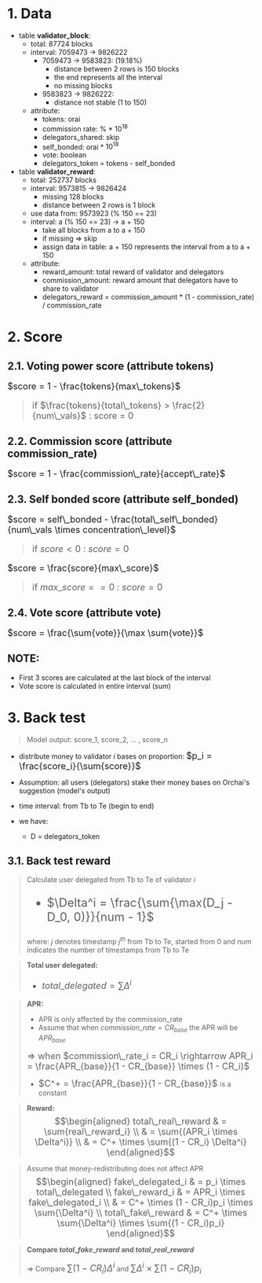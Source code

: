 # 1. Data
+ table **validator_block**:
  + total: 87724 blocks
  + interval: 7059473 -> 9826222
    + 7059473 -> 9583823: (19.18%)
      + distance between 2 rows is 150 blocks
      + the end represents all the interval 
      + no missing blocks
    + 9583823 -> 9826222:
      + distance not stable (1 to 150)
  + attribute:
    + tokens: orai
    + commission rate: % * $10^{18}$
    + delegators_shared: skip
    + self_bonded: orai * $10^{18}$
    + vote: boolean
    + delegators_token = tokens - self_bonded
+ table **validator_reward**:
  + total: 252737 blocks
  + interval: 9573815 -> 9826424
    + missing 128 blocks
    + distance between 2 rows is 1 block
  + use data from: 9573923 (% 150 == 23)
  + interval: a (% 150 == 23) -> a + 150
    + take all blocks from a to a + 150
    + if missing => skip
    + assign data in table: a + 150 represents the interval from a to a + 150
  + attribute:
    + reward_amount: total reward of validator and delegators
    + commission_amount: reward amount that delegators have to share to validator
    + delegators_reward = commission_amount * (1 - commission_rate) / commission_rate

# 2. Score
## 2.1. Voting power score (attribute **tokens**)
<font size="4">

$score = 1 - \frac{tokens}{max\_tokens}$ 

> if $\frac{tokens}{total\_tokens} > \frac{2}{num\_vals}$ : score = 0
</font>

## 2.2. Commission score (attribute **commission_rate**)
<font size="4">

$score = 1 - \frac{commission\_rate}{accept\_rate}$ </font>

## 2.3. Self bonded score (attribute **self_bonded**)
<font size="4">

$score = self\_bonded - \frac{total\_self\_bonded}{num\_vals \times concentration\_level}$ 

> if $score < 0$ : $score = 0$ 

$score = \frac{score}{max\_score}$

> if $max\_score == 0$ : $score = 0$
</font>

## 2.4. Vote score (attribute **vote**)
<font size="4">$score = \frac{\sum{vote}}{\max \sum{vote}}$ <br> </font>

## **NOTE:**
+ First 3 scores are calculated at the last block of the interval
+ Vote score is calculated in entire interval (sum)

# 3. Back test 
> Model output: score_1, score_2, ... , score_n

+ distribute money to validator $i$ bases on proportion: <font size="4">$p_i = \frac{score_i}{\sum{score}}$</font>

+ Assumption: all users (delegators) stake their money bases on Orchai's suggestion (model's output)

+ time interval: from Tb to Te     (begin to end)

+ we have:
  + D = delegators_token 

## 3.1. Back test reward

> Calculate user delegated from Tb to Te of validator $i$
> <font size="5">
> + $\Delta^i = \frac{\sum{\max(D_j - D_0, 0)}}{num - 1}$
> </font>
> 
> where: $j$ denotes timestamp $j^{th}$ from Tb to Te, started from 0 and
> $num$ indicates the number of timestamps from Tb to Te

> **Total user delegated:**
> <font size="4">
> + $total\_delegated = \sum{\Delta^i}$
> </font>

> **APR:**
> + APR is only affected by the commission_rate
> + Assume that when $commission\_rate = CR_{base}$ the APR will be $APR_{base}$
>
> <font size="4">
> 
> $\Rightarrow$ when $commission\_rate_i = CR_i \rightarrow APR_i = \frac{APR_{base}}{1 - CR_{base}} \times (1 - CR_i)$ 
> </font>
> + <font size="4"> $C^+ = \frac{APR_{base}}{1 - CR_{base}}$ </font> is a constant

> **Reward:**
> <font size="4">
> $$\begin{aligned}
total\_real\_reward & = \sum{real\_reward_i} \\ 
                    & = \sum{(APR_i \times \Delta^i)} \\
                    & = C^+ \times \sum{(1 - CR_i) \Delta^i}
\end{aligned}$$
> </font>

> Assume that money-redistributing does not affect APR
> <font size="4"> 
> $$\begin{aligned}
fake\_delegated_i   & = p_i \times total\_delegated \\
fake\_reward_i      & = APR_i \times fake\_delegated_i \\
                    & = C^+ \times (1 - CR_i)p_i \times \sum{\Delta^i} \\
total\_fake\_reward & = C^+ \times \sum{\Delta^i} \times \sum{(1 - CR_i)p_i}
\end{aligned}$$
> </font>

> **Compare $total\_fake\_reward$ and $total\_real\_reward$**
> 
> $\Rightarrow$ Compare <font size="4">$\sum{(1 - CR_i) \Delta^i}$</font> and <font size="4">$\sum{\Delta^i} \times \sum{(1 - CR_i)p_i}$</font>



